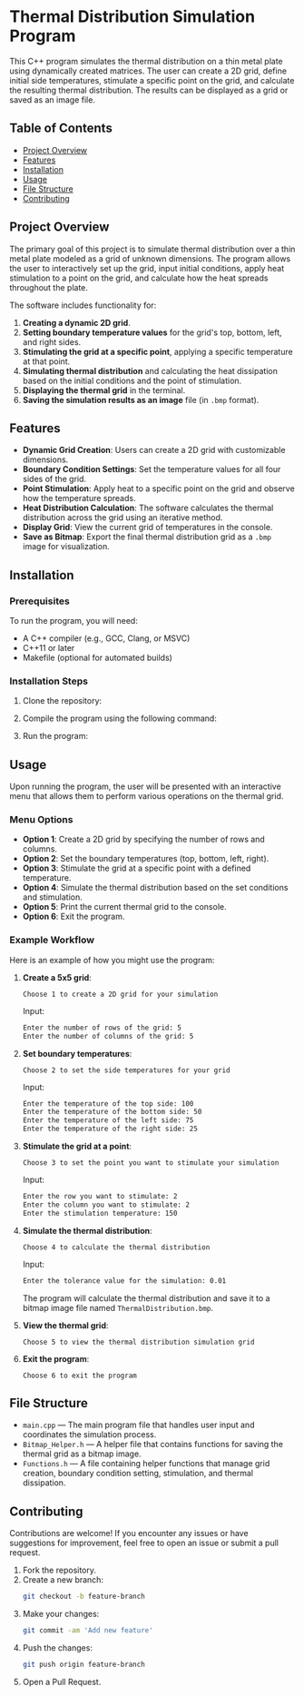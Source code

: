 
# Thermal Distribution Simulation Program

This C++ program simulates the thermal distribution on a thin metal plate using dynamically created matrices. The user can create a 2D grid, define initial side temperatures, stimulate a specific point on the grid, and calculate the resulting thermal distribution. The results can be displayed as a grid or saved as an image file.

## Table of Contents

- [Project Overview](#project-overview)
- [Features](#features)
- [Installation](#installation)
- [Usage](#usage)
- [File Structure](#file-structure)
- [Contributing](#contributing)


## Project Overview

The primary goal of this project is to simulate thermal distribution over a thin metal plate modeled as a grid of unknown dimensions. The program allows the user to interactively set up the grid, input initial conditions, apply heat stimulation to a point on the grid, and calculate how the heat spreads throughout the plate.

The software includes functionality for:
1. **Creating a dynamic 2D grid**.
2. **Setting boundary temperature values** for the grid's top, bottom, left, and right sides.
3. **Stimulating the grid at a specific point**, applying a specific temperature at that point.
4. **Simulating thermal distribution** and calculating the heat dissipation based on the initial conditions and the point of stimulation.
5. **Displaying the thermal grid** in the terminal.
6. **Saving the simulation results as an image** file (in `.bmp` format).

## Features

- **Dynamic Grid Creation**: Users can create a 2D grid with customizable dimensions.
- **Boundary Condition Settings**: Set the temperature values for all four sides of the grid.
- **Point Stimulation**: Apply heat to a specific point on the grid and observe how the temperature spreads.
- **Heat Distribution Calculation**: The software calculates the thermal distribution across the grid using an iterative method.
- **Display Grid**: View the current grid of temperatures in the console.
- **Save as Bitmap**: Export the final thermal distribution grid as a `.bmp` image for visualization.

## Installation

### Prerequisites

To run the program, you will need:
- A C++ compiler (e.g., GCC, Clang, or MSVC)
- C++11 or later
- Makefile (optional for automated builds)

### Installation Steps

1. Clone the repository:
   

2. Compile the program using the following command:


3. Run the program:
  
## Usage

Upon running the program, the user will be presented with an interactive menu that allows them to perform various operations on the thermal grid.

### Menu Options

- **Option 1**: Create a 2D grid by specifying the number of rows and columns.
- **Option 2**: Set the boundary temperatures (top, bottom, left, right).
- **Option 3**: Stimulate the grid at a specific point with a defined temperature.
- **Option 4**: Simulate the thermal distribution based on the set conditions and stimulation.
- **Option 5**: Print the current thermal grid to the console.
- **Option 6**: Exit the program.

### Example Workflow

Here is an example of how you might use the program:

1. **Create a 5x5 grid**:
    ```
    Choose 1 to create a 2D grid for your simulation
    ```
    Input:
    ```bash
    Enter the number of rows of the grid: 5
    Enter the number of columns of the grid: 5
    ```

2. **Set boundary temperatures**:
    ```
    Choose 2 to set the side temperatures for your grid
    ```
    Input:
    ```bash
    Enter the temperature of the top side: 100
    Enter the temperature of the bottom side: 50
    Enter the temperature of the left side: 75
    Enter the temperature of the right side: 25
    ```

3. **Stimulate the grid at a point**:
    ```
    Choose 3 to set the point you want to stimulate your simulation
    ```
    Input:
    ```bash
    Enter the row you want to stimulate: 2
    Enter the column you want to stimulate: 2
    Enter the stimulation temperature: 150
    ```

4. **Simulate the thermal distribution**:
    ```
    Choose 4 to calculate the thermal distribution
    ```
    Input:
    ```bash
    Enter the tolerance value for the simulation: 0.01
    ```

    The program will calculate the thermal distribution and save it to a bitmap image file named `ThermalDistribution.bmp`.

5. **View the thermal grid**:
    ```
    Choose 5 to view the thermal distribution simulation grid
    ```

6. **Exit the program**:
    ```
    Choose 6 to exit the program
    ```

## File Structure

- `main.cpp` — The main program file that handles user input and coordinates the simulation process.
- `Bitmap_Helper.h` — A helper file that contains functions for saving the thermal grid as a bitmap image.
- `Functions.h` — A file containing helper functions that manage grid creation, boundary condition setting, stimulation, and thermal dissipation.

## Contributing

Contributions are welcome! If you encounter any issues or have suggestions for improvement, feel free to open an issue or submit a pull request.

1. Fork the repository.
2. Create a new branch:
    ```bash
    git checkout -b feature-branch
    ```
3. Make your changes:
    ```bash
    git commit -am 'Add new feature'
    ```
4. Push the changes:
    ```bash
    git push origin feature-branch
    ```
5. Open a Pull Request.

